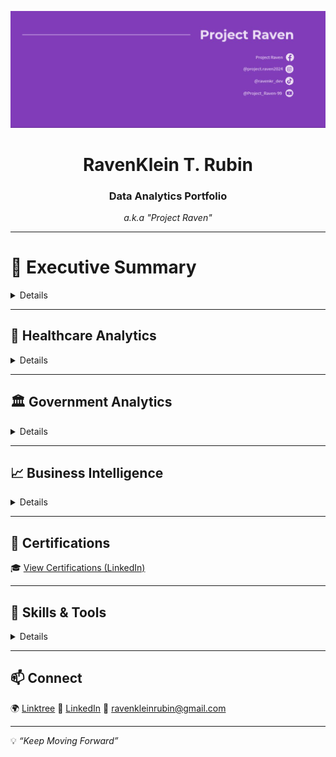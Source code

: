 ![Banner](https://github.com/Raven-D3v/ProjectData/blob/cfd1a96f7061a82591aa32b261e3a49bfe2e120d/6109140179248857812.jpg)

<h1 align="center">RavenKlein T. Rubin</h1>
<h3 align="center">Data Analytics Portfolio</h3>
<p align="center"><i>a.k.a "Project Raven"</i></p>

---

# 📝 Executive Summary

<details>

### Business Problem

Organizations often struggle to make sense of large, messy datasets—whether in healthcare, government, or business. This creates missed opportunities for efficiency, revenue growth, and better decision-making.

### Solution

I specialize in building **data pipelines, dashboards, and SQL/Excel/Tableau solutions** that transform raw datasets into clear business insights. My approach focuses on **practical analytics**, aligning metrics with KPIs and designing dashboards that drive decision-making.

### Impact & Next Steps

* Analyzed **2M+ rows of hospital records** to uncover trends in patient demographics, insurance, and costs.
* Built **interactive dashboards** (Excel/Tableau) for healthcare and government data with 100K+ rows, enabling better reporting and storytelling.
* Improved client reporting efficiency by **up to 95%** through automation and dashboard design.

Next step: Continue expanding into **forecasting, predictive analytics, and AI integration** to solve real-world business problems at scale.

</details>

---

## 🏥 Healthcare Analytics

<details> 
  
### Business Problem

Hospitals face challenges in analyzing patient flow, service usage, and efficiency due to **disparate data sources and manual reporting processes**.

### Methodology

* SQL analysis on 2M+ row datasets using **DuckDB in Google Colab**.
* Excel dashboards redesigned with **slicers, pivot tables, and advanced formulas**.
* Freelance client projects with **custom branding and stakeholder-focused KPIs**.

### Skills Applied

* SQL (DuckDB, Query optimization)
* Excel (Dashboards, PivotTables, Automation)
* Data Visualization (Storytelling, Slicers, Custom formatting)

### Results & Business Recommendations

* Reduced reporting time from **hours to minutes** with automated dashboards.
* Identified demographic and insurance insights to guide hospital resource allocation.
* Recommended dashboard adoption for continuous monitoring of patient throughput.

### **Healthcare Projects:**
<table>
  <thead>
    <tr>
      <th>Project</th>
      <th>Description</th>
      <th>Preview</th>
    </tr>
  </thead>
  <tbody>
    <!-- SPARCS SQL Insights: Analyzing 2M+ Hospital Records -->
    <tr>
      <td><a href="https://github.com/Raven-D3v/data-analytics-portfolio/blob/main/Project%2FSQL%2FSPARCS%20-%20Hospital%202M%20Dataset%2FREADME.md">SPARCS SQL Insights: Analyzing 2M+ Hospital Records</a></td>
      <td>SQL-powered analysis of the New York SPARCS dataset (2M+ hospital discharge records), using DuckDB in Google Colab to uncover trends in patient demographics, insurance distribution, hospital efficiency, and revenue insights.</td>
      <td><img src="https://github.com/Raven-D3v/data-analytics-portfolio/blob/main/Project%2FSQL%2FSPARCS%20-%20Hospital%202M%20Dataset%2FSPARCS-Hospital.png" width="700"/></td>
    </tr>
    <!-- Hospital Data Dashboard – v2 (Improved) -->
     <tr>
      <td><a href="https://github.com/Raven-D3v/data-analytics-portfolio/blob/941a03dc76cc376cd529a5d3e8d6a454fe693a92/Project/Hospital%20Data%20Dashboard%20(Excel)%20V2%20%E2%80%93%20BETTER%20DASHBOARD!!/README.md">Hospital Data Dashboard – v2 (Improved)</a></td>
      <td>Upgraded Excel dashboard using real hospital outpatient data (2,570+ rows), redesigned with improved layout, slicers, and storytelling based on expert feedback and real-world application.</td>
      <td><img src="https://github.com/Raven-D3v/data-analytics-portfolio/blob/495052c1d8669df0d96bcbd080c2274aa2129112/Project/Hospital%20Data%20Dashboard%20(Excel)%20V2%20%E2%80%93%20BETTER%20DASHBOARD!!/dashboard.png" width="500"/></td>
    </tr>
    <!-- Hospital Data Dashboard – Freelance v1 -->
    <tr>
      <td><a href="Project/Hospital%20Data%20Dashboard%20(Excel)%20%E2%80%93%20First%20Freelance%20Project/README.md">Hospital Data Dashboard – Freelance v1</a></td>
      <td>First client-based Excel dashboard project analyzing 2,570 rows of hospital data, built with custom branding and focused on patient flow, service types, and waiting time insights.</td>
      <td><img src="https://github.com/Raven-D3v/data-analytics-portfolio/blob/495052c1d8669df0d96bcbd080c2274aa2129112/Project/Hospital%20Data%20Dashboard%20(Excel)%20%E2%80%93%20First%20Freelance%20Project/hospital_dashboard.png" width="500"/></td>
    </tr>
  </tbody>
</table>

</details>

---

## 🏛 Government Analytics

<details>

### Business Problem

Election data is complex, often scattered, and requires clear communication to the public and policymakers.

### Methodology

* Collected and cleaned **105K+ precinct-level records**.
* Built **interactive Tableau dashboards** with filters and candidate comparisons.

### Skills Applied

* Tableau (Interactive dashboards, storytelling)
* Data wrangling & visualization

### Results & Recommendations

* Delivered a clear, interactive view of election results.
* Enabled comparisons across candidates and regions for more transparent reporting.

### **Government-Related Project:**
<table>
  <thead>
    <tr>
      <th>Project</th>
      <th>Description</th>
      <th>Preview</th>
    </tr>
  </thead>
  <tbody>
    <tr>
      <td><a href="https://github.com/Raven-D3v/data-analytics-portfolio/blob/96a815870add9aa11395cc00858aaee28f5fc22a/Project/Tableau/Philippines%202022%20Presidential%20Election%20-%20Analysis/README.md">Philippines 2022 Presidential Election – TABLEAU INTERACTIVE DASHBOARD</a></td>
      <td>Interactive Tableau dashboard analyzing the 2022 Philippine presidential election using precinct-level data (105K+ rows), featuring dynamic filters, vote margins, and candidate comparisons for data-driven storytelling.</td>
      <td><img src="https://github.com/Raven-D3v/data-analytics-portfolio/blob/9842b0f926fe7fabf27e5782f610fbcb70c3cccb/Project/Tableau/Philippines%202022%20Presidential%20Election%20-%20Analysis/Src/PhElect2022-Tableau-dashboard.png" width="700"/></td>
    </tr>
  </tbody>
</table>

</details>

---

## 📈 Business Intelligence

<details>

### Business Problem

E-commerce companies need to identify top-performing products and customers to maximize profitability.

### Methodology

* Built sales performance dashboard in Excel.
* Applied **pivot charts, slicers, and trend analysis**.

### Skills Applied

* Excel (Dashboard design, Data summarization)
* Business Intelligence storytelling

### Results & Recommendations

* Highlighted top products and customers.
* Recommended reallocation of marketing budget toward high-value customers.

**Project:**

* [Sales Performance Dashboard (Excel)](https://github.com/Raven-D3v/data-analytics-portfolio/tree/99e71cab9f8c775bfd2c38e8025b9c5185c79d1b/Project/Excel/Sales%20Performance%20Dashboard%20(Excel))

</details>

---

## 📜 Certifications

🎓 [View Certifications (LinkedIn)](https://www.linkedin.com/in/raven-rubin/details/certifications/)

---

## 🧠 Skills & Tools

<details>
  
- **Data Analytics**: Excel, SQL, Tableau, Power BI  
- **Programming & Scripting**: Python, C++  
- **AI & Machine Learning**: numpy, pandas, Tensorflow, Jupyter  
- **Web Development**: HTML, CSS, JavaScript, Django  
- **Automation & Bots**: Botpress, ManyChat  
- **Others**: Git, GitHub, Canva

### 💻 Tech Stack   
<p align="center">
  <img src="https://img.shields.io/badge/html5-%23E34F26.svg?style=for-the-badge&logo=html5&logoColor=white"/>
  <img src="https://img.shields.io/badge/javascript-%23323330.svg?style=for-the-badge&logo=javascript&logoColor=%23F7DF1E"/>
  <img src="https://img.shields.io/badge/python-3670A0?style=for-the-badge&logo=python&logoColor=ffdd54"/>
  <img src="https://img.shields.io/badge/markdown-%23000000.svg?style=for-the-badge&logo=markdown&logoColor=white"/>
  <img src="https://img.shields.io/badge/NPM-%23CB3837.svg?style=for-the-badge&logo=npm&logoColor=white"/>
  <img src="https://img.shields.io/badge/ejs-%23B4CA65.svg?style=for-the-badge&logo=ejs&logoColor=black"/>
  <img src="https://img.shields.io/badge/bootstrap-%238511FA.svg?style=for-the-badge&logo=bootstrap&logoColor=white"/>
  <img src="https://img.shields.io/badge/node.js-6DA55F?style=for-the-badge&logo=node.js&logoColor=white"/>
  <img src="https://img.shields.io/badge/opencv-%23white.svg?style=for-the-badge&logo=opencv&logoColor=white"/>
  <img src="https://img.shields.io/badge/django-%23092E20.svg?style=for-the-badge&logo=django&logoColor=white"/>
  <img src="https://img.shields.io/badge/MariaDB-003545?style=for-the-badge&logo=mariadb&logoColor=white"/>
  <img src="https://img.shields.io/badge/sqlite-%2307405e.svg?style=for-the-badge&logo=sqlite&logoColor=white"/>
  <img src="https://img.shields.io/badge/mysql-4479A1.svg?style=for-the-badge&logo=mysql&logoColor=white"/>
  <img src="https://img.shields.io/badge/MongoDB-%234ea94b.svg?style=for-the-badge&logo=mongodb&logoColor=white"/>
  <img src="https://img.shields.io/badge/Figma-%23F24E1E.svg?style=for-the-badge&logo=figma&logoColor=white"/>
  <img src="https://img.shields.io/badge/Gimp-657D8B?style=for-the-badge&logo=gimp&logoColor=FFFFFF"/>
  <img src="https://img.shields.io/badge/Canva-%2300C4CC.svg?style=for-the-badge&logo=Canva&logoColor=white"/>
  <img src="https://img.shields.io/badge/Keras-%23D00000.svg?style=for-the-badge&logo=Keras&logoColor=white"/>
  <img src="https://img.shields.io/badge/Matplotlib-%23ffffff.svg?style=for-the-badge&logo=Matplotlib&logoColor=black"/>
  <img src="https://img.shields.io/badge/numpy-%23013243.svg?style=for-the-badge&logo=numpy&logoColor=white"/>
  <img src="https://img.shields.io/badge/TensorFlow-%23FF6F00.svg?style=for-the-badge&logo=TensorFlow&logoColor=white"/>
  <img src="https://img.shields.io/badge/pandas-%23150458.svg?style=for-the-badge&logo=pandas&logoColor=white"/>
  <img src="https://img.shields.io/badge/scikit--learn-%23F7931E.svg?style=for-the-badge&logo=scikit-learn&logoColor=white"/>
  <img src="https://img.shields.io/badge/github-%23121011.svg?style=for-the-badge&logo=github&logoColor=white"/>
  <img src="https://img.shields.io/badge/-Arduino-00979D?style=for-the-badge&logo=Arduino&logoColor=white"/>
</p>

</details>

---

## 📫 Connect

🌍 [Linktree](https://linktr.ee/projectRaven)
💼 [LinkedIn](https://www.linkedin.com/in/raven-klein-r-8705222b6)
📧 [ravenkleinrubin@gmail.com](mailto:ravenkleinrubin@gmail.com)

---

💡 *“Keep Moving Forward”*
